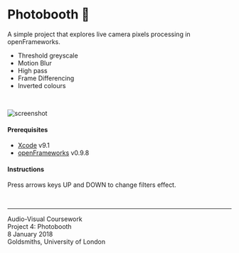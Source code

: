 # Photobooth 📸
A simple project that explores live camera pixels processing in openFrameworks.

- Threshold greyscale
- Motion Blur
- High pass 
- Frame Differencing
- Inverted colours

<br>

![screenshot](image.jpg)

#### Prerequisites
- [Xcode](https://itunes.apple.com/us/app/xcode/id497799835?mt=12) v9.1 
- [openFrameworks](http://openframeworks.cc/download/) v0.9.8

#### Instructions
Press arrows keys UP and DOWN to change filters effect.

<br>

---
Audio-Visual Coursework  
Project 4: Photobooth  
8 January 2018  
Goldsmiths, University of London
